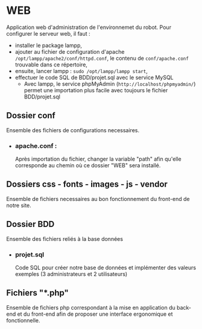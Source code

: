 # WEB

Application web d'administration de l'environnemet du robot.
Pour configurer le serveur web, il faut :
- installer le package lampp,
- ajouter au fichier de configuration d'apache `/opt/lampp/apache2/conf/httpd.conf`, le contenu de `conf/apache.conf` trouvable dans ce répertoire,
- ensuite, lancer lampp : `sudo /opt/lampp/lampp start`,
- effectuer le code SQL de BDD/projet.sql avec le service MySQL 
    -   Avec lampp, le service phpMyAdmin (`http://localhost/phpmyadmin/`) permet une importation plus facile avec toujours le fichier BDD/projet.sql
## Dossier conf

Ensemble des fichiers de configurations necessaires.

* ### apache.conf :

    Après importation du fichier, changer la variable "path" afin qu'elle corresponde au chemin
    où ce dossier "WEB" sera installé.

## Dossiers css - fonts - images - js - vendor

Ensemble de fichiers necessaires au bon fonctionnement du front-end de notre site.

## Dossier BDD

Ensemble des fichiers reliés à la base données

* ### projet.sql

    Code SQL pour créer notre base de données et implémenter des valeurs exemples (3 administrateurs et 2 utilisateurs)

## Fichiers "*.php"

Ensemble de fichiers php correspondant à la mise en application du back-end et du front-end
afin de proposer une interface ergonomique et fonctionnelle.
